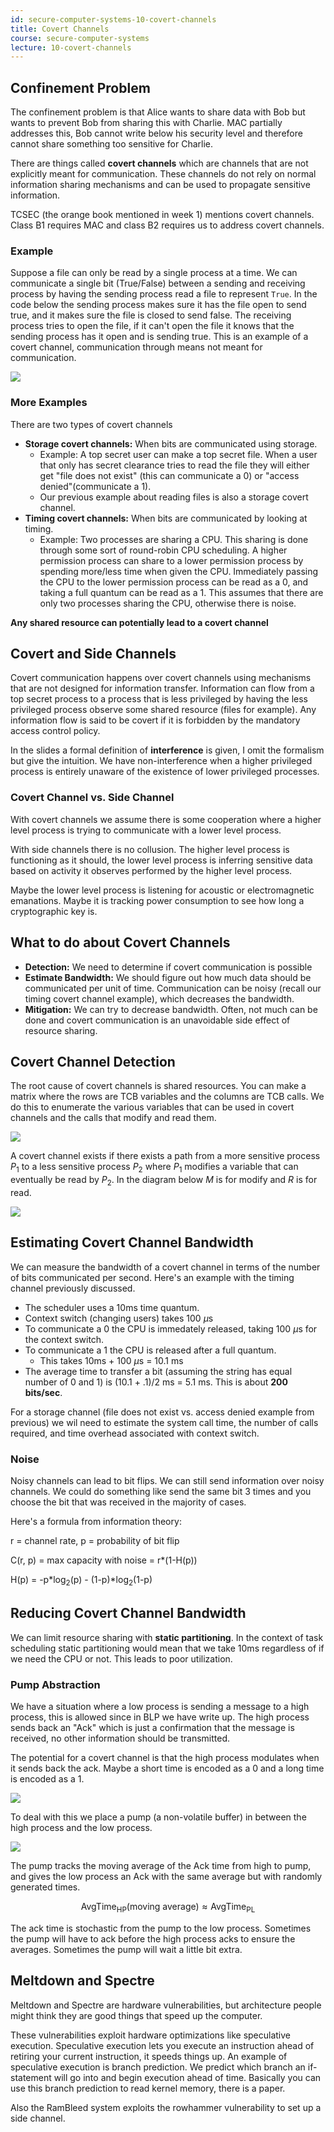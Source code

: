 ```yaml
---
id: secure-computer-systems-10-covert-channels
title: Covert Channels
course: secure-computer-systems
lecture: 10-covert-channels
---
```


## Confinement Problem

The confinement problem is that Alice wants to share data with Bob but wants to prevent Bob from sharing this with Charlie. MAC partially addresses this, Bob cannot write below his security level and therefore cannot share something too sensitive for Charlie.

There are things called **covert channels** which are channels that are not explicitly meant for communication. These channels do not rely on normal information sharing mechanisms and can be used to propagate sensitive information.

TCSEC (the orange book mentioned in week 1) mentions covert channels. Class B1 requires MAC and class B2 requires us to address covert channels.

### Example

Suppose a file can only be read by a single process at a time. We can communicate a single bit (True/False) between a sending and receiving process by having the sending process read a file to represent `True`. In the code below the sending process makes sure it has the file open to send true, and it makes sure the file is closed to send false. The receiving process tries to open the file, if it can't open the file it knows that the sending process has it open and is sending true. This is an example of a covert channel, communication through means not meant for communication.

![](https://assets.omscs.io/secure-computer-systems/images/module10/example.png)

### More Examples

There are two types of covert channels

* **Storage covert channels:** When bits are communicated using storage.
  * Example: A top secret user can make a top secret file. When a user that only has secret clearance tries to read the file they will either get "file does not exist" (this can communicate a 0) or "access denied"(communicate a 1).
  * Our previous example about reading files is also a storage covert channel.
* **Timing covert channels:** When bits are communicated by looking at timing.
  * Example: Two processes are sharing a CPU. This sharing is done through some sort of round-robin CPU scheduling. A higher permission process can share to a lower permission process by spending more/less time when given the CPU. Immediately passing the CPU to the lower permission process can be read as a 0, and taking a full quantum can be read as a 1. This assumes that there are only two processes sharing the CPU, otherwise there is noise.

**Any shared resource can potentially lead to a covert channel**

## Covert and Side Channels

Covert communication happens over covert channels using mechanisms that are not designed for information transfer. Information can flow from a top secret process to a process that is less privileged by having the less privileged process observe some shared resource (files for example). Any information flow is said to be covert if it is forbidden by the mandatory access control policy.

In the slides a formal definition of **interference** is given, I omit the formalism but give the intuition. We have non-interference when a higher privileged process is entirely unaware of the existence of lower privileged processes.

### Covert Channel vs. Side Channel

With covert channels we assume there is some cooperation where a higher level process is trying to communicate with a lower level process.

With side channels there is no collusion. The higher level process is functioning as it should, the lower level process is inferring sensitive data based on activity it observes performed by the higher level process.

Maybe the lower level process is listening for acoustic or electromagnetic emanations. Maybe it is tracking power consumption to see how long a cryptographic key is.

## What to do about Covert Channels

* **Detection:** We need to determine if covert communication is possible
* **Estimate Bandwidth:** We should figure out how much data should be communicated per unit of time. Communication can be noisy (recall our timing covert channel example), which decreases the bandwidth.
* **Mitigation:** We can try to decrease bandwidth. Often, not much can be done and covert communication is an unavoidable side effect of resource sharing.

## Covert Channel Detection

The root cause of covert channels is shared resources. You can make a matrix where the rows are TCB variables and the columns are TCB calls. We do this to enumerate the various variables that can be used in covert channels and the calls that modify and read them. 

![](https://assets.omscs.io/secure-computer-systems/images/module10/SRM.png)

A covert channel exists if there exists a path from a more sensitive process $P_1$ to a less sensitive process $P_2$ where $P_1$ modifies a variable that can eventually be read by $P_2$. In the diagram below $M$ is for modify and $R$ is for read.

![](https://assets.omscs.io/secure-computer-systems/images/module10/transitive.png)

## Estimating Covert Channel Bandwidth

We can measure the bandwidth of a covert channel in terms of the number of bits communicated per second. Here's an example with the timing channel previously discussed.

* The scheduler uses a 10ms time quantum.
* Context switch (changing users) takes 100 $\mu\text{s}$
* To communicate a 0 the CPU is immedately released, taking 100 $\mu\text{s}$ for the context switch.
* To communicate a 1 the CPU is released after a full quantum.
  * This takes 10ms + 100 $\mu\text{s}$ = 10.1 ms
* The average time to transfer a bit (assuming the string has equal number of 0 and 1) is (10.1 + .1)/2 ms = 5.1 ms. This is about **200 bits/sec**.

For a storage channel (file does not exist vs. access denied example from previous) we wil need to estimate the system call time, the number of calls required, and time overhead associated with context switch.

### Noise

Noisy channels can lead to bit flips. We can still send information over noisy channels. We could do something like send the same bit 3 times and you choose the bit that was received in the majority of cases.

Here's a formula from information theory:

r = channel rate, p = probability of bit flip

C(r, p) = max capacity with noise = r*(1-H(p))

H(p) = -p*$\log_2$(p) - (1-p)*$\log_2$(1-p)

## Reducing Covert Channel Bandwidth

We can limit resource sharing with **static partitioning**. In the context of task scheduling static partitioning would mean that we take 10ms regardless of if we need the CPU or not. This leads to poor utilization.

### Pump Abstraction

We have a situation where a low process is sending a message to a high process, this is allowed since in BLP we have write up. The high process sends back an "Ack" which is just a confirmation that the message is received, no other information should be transmitted. 

The potential for a covert channel is that the high process modulates when it sends back the ack. Maybe a short time is encoded as a 0 and a long time is encoded as a 1.

![](https://assets.omscs.io/secure-computer-systems/images/module10/ack.png)

To deal with this we place a pump (a non-volatile buffer) in between the high process and the low process. 

![](https://assets.omscs.io/secure-computer-systems/images/module10/ackpump.png)

The pump tracks the moving average of the Ack time from high to pump, and gives the low process an Ack with the same average but with randomly generated times. 

$$\text{AvgTime}_\text{HP}(\text{moving average}) \approx \text{AvgTime}_\text{PL}$$

The ack time is stochastic from the pump to the low process. Sometimes the pump will have to ack before the high process acks to ensure the averages. Sometimes the pump will wait a little bit extra.

## Meltdown and Spectre

Meltdown and Spectre are hardware vulnerabilities, but architecture people might think they are good things that speed up the computer.

These vulnerabilities exploit hardware optimizations like speculative execution. Speculative execution lets you execute an instruction ahead of retiring your current instruction, it speeds things up. An example of speculative execution is branch prediction. We predict which branch an if-statement will go into and begin execution ahead of time. Basically you can use this branch prediction to read kernel memory, there is a paper.

Also the RamBleed system exploits the rowhammer vulnerability to set up a side channel.


